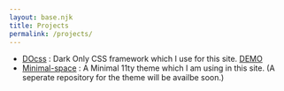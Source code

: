 ```yaml
---
layout: base.njk
title: Projects
permalink: /projects/
---
```

- [DOcss](https://github.com/stardoom4/CE40/blob/new/src/css/style.scss) : Dark Only CSS framework which I use for this site. [DEMO](https://garud.netlify.app/posts/markdown-style/)
- [Minimal-space](https://github.com/stardoom4/CE40) : A Minimal 11ty theme which I am using in this site. (A seperate repository for the theme will be availbe soon.) 